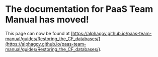 
# The documentation for PaaS Team Manual has moved!
This page can now be found at [https://alphagov.github.io/paas-team-manual/guides/Restoring_the_CF_databases/](https://alphagov.github.io/paas-team-manual/guides/Restoring_the_CF_databases/).
